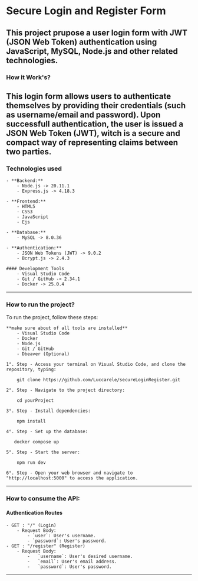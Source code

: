 # Secure Login and Register Form
This project prupose a user login form with JWT (JSON Web Token) authentication using JavaScript, MySQL, Node.js and other  related technologies.
---

### How it Work's?
This login form allows users to authenticate themselves by providing their credentials (such as username/email and password). Upon successfull authentication, the user is issued a JSON Web Token (JWT), witch is a secure and compact way of representing claims between two parties.
---

### Technologies used
    - **Backend:**
        - Node.js -> 20.11.1
        - Express.js -> 4.18.3
    
    - **Frontend:**
        - HTML5
        - CSS3
        - JavaScript
        - Ejs

    - **Database:**
        - MySQL -> 8.0.36

    - **Authentication:**
        - JSON Web Tokens (JWT) -> 9.0.2
        - Bcrypt.js -> 2.4.3
    
    #### Development Tools
        - Visual Studio Code
        - Git / GitHub -> 2.34.1
        - Docker -> 25.0.4
---

### How to run the project?
To run the project, follow these steps:

    **make sure about of all tools are installed**
        - Visual Studio Code
        - Docker
        - Node.js
        - Git / GitHub
        - Dbeaver (Optional)

    1°. Step - Access your terminal on Visual Studio Code, and clone the repository, typing:

```
    git clone https://github.com/Luccarele/secureLoginRegister.git

```
    2°. Step - Navigate to the project directory:
```
    cd yourProject

```
    3°. Step - Install dependencies:
```
    npm install

```
    4°. Step - Set up the database:
```
   docker compose up

```
    5°. Step - Start the server:
```
    npm run dev

```
    6°. Step - Open your web browser and navigate to "http://localhost:5000" to access the application.
---

### How to consume the API:

#### Authentication Routes
    - GET : "/" (Login) 
        - Request Body:
            - `user`: User's username.
            - `password`: User's password.
    - GET : "/register" (Register)
        - Request Body:
            -   `username`: User's desired username.
            -   `email`: User's email address.
            -   `password`: User's password.
---
